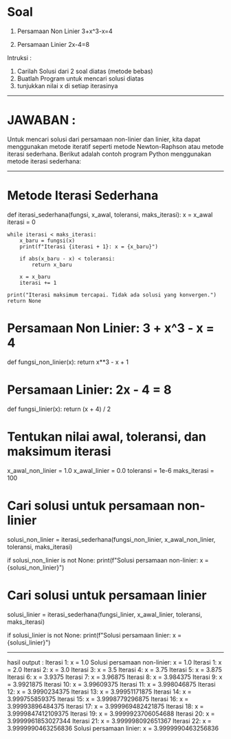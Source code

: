 # Soal
1. Persamaan Non Linier
3+x^3-x=4

2. Persamaan Linier
2x-4=8

Intruksi :
1. Carilah Solusi dari 2 soal diatas (metode bebas)
2. Buatlah Program untuk mencari solusi diatas
3. tunjukkan nilai x di setiap iterasinya

--------------------------------------------------------------------------------------------------------------------------------------------------------------------

# JAWABAN :
Untuk mencari solusi dari persamaan non-linier dan linier, kita dapat menggunakan metode iteratif seperti metode Newton-Raphson atau metode iterasi sederhana.
Berikut adalah contoh program Python menggunakan metode iterasi sederhana:

--------------------------------------------------------------------------------------------------------------------------------------------------------------------

# Metode Iterasi Sederhana
def iterasi_sederhana(fungsi, x_awal, toleransi, maks_iterasi):
    x = x_awal
    iterasi = 0

    while iterasi < maks_iterasi:
        x_baru = fungsi(x)
        print(f"Iterasi {iterasi + 1}: x = {x_baru}")

        if abs(x_baru - x) < toleransi:
            return x_baru
        
        x = x_baru
        iterasi += 1

    print("Iterasi maksimum tercapai. Tidak ada solusi yang konvergen.")
    return None

# Persamaan Non Linier: 3 + x^3 - x = 4
def fungsi_non_linier(x):
    return x**3 - x + 1

# Persamaan Linier: 2x - 4 = 8
def fungsi_linier(x):
    return (x + 4) / 2

# Tentukan nilai awal, toleransi, dan maksimum iterasi
x_awal_non_linier = 1.0
x_awal_linier = 0.0
toleransi = 1e-6
maks_iterasi = 100

# Cari solusi untuk persamaan non-linier
solusi_non_linier = iterasi_sederhana(fungsi_non_linier, x_awal_non_linier, toleransi, maks_iterasi)

if solusi_non_linier is not None:
    print(f"Solusi persamaan non-linier: x = {solusi_non_linier}")

# Cari solusi untuk persamaan linier
solusi_linier = iterasi_sederhana(fungsi_linier, x_awal_linier, toleransi, maks_iterasi)

if solusi_linier is not None:
    print(f"Solusi persamaan linier: x = {solusi_linier}")

--------------------------------------------------------------------------------------------------------------------------------------------------------------------

hasil output :
Iterasi 1: x = 1.0
Solusi persamaan non-linier: x = 1.0
Iterasi 1: x = 2.0
Iterasi 2: x = 3.0
Iterasi 3: x = 3.5
Iterasi 4: x = 3.75
Iterasi 5: x = 3.875
Iterasi 6: x = 3.9375
Iterasi 7: x = 3.96875
Iterasi 8: x = 3.984375
Iterasi 9: x = 3.9921875
Iterasi 10: x = 3.99609375
Iterasi 11: x = 3.998046875
Iterasi 12: x = 3.9990234375
Iterasi 13: x = 3.99951171875
Iterasi 14: x = 3.999755859375
Iterasi 15: x = 3.9998779296875
Iterasi 16: x = 3.99993896484375
Iterasi 17: x = 3.999969482421875
Iterasi 18: x = 3.9999847412109375
Iterasi 19: x = 3.9999923706054688
Iterasi 20: x = 3.9999961853027344
Iterasi 21: x = 3.999998092651367
Iterasi 22: x = 3.9999990463256836
Solusi persamaan linier: x = 3.9999990463256836
